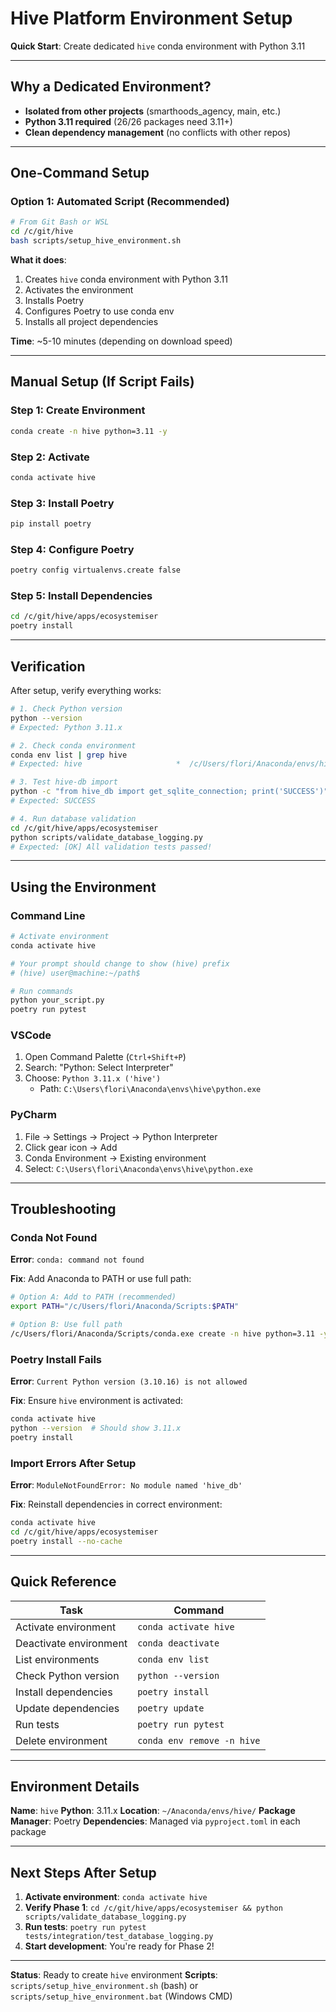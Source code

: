 # Hive Platform Environment Setup

**Quick Start**: Create dedicated `hive` conda environment with Python 3.11

---

## Why a Dedicated Environment?

- **Isolated from other projects** (smarthoods_agency, main, etc.)
- **Python 3.11 required** (26/26 packages need 3.11+)
- **Clean dependency management** (no conflicts with other repos)

---

## One-Command Setup

### Option 1: Automated Script (Recommended)

```bash
# From Git Bash or WSL
cd /c/git/hive
bash scripts/setup_hive_environment.sh
```

**What it does**:
1. Creates `hive` conda environment with Python 3.11
2. Activates the environment
3. Installs Poetry
4. Configures Poetry to use conda env
5. Installs all project dependencies

**Time**: ~5-10 minutes (depending on download speed)

---

## Manual Setup (If Script Fails)

### Step 1: Create Environment

```bash
conda create -n hive python=3.11 -y
```

### Step 2: Activate

```bash
conda activate hive
```

### Step 3: Install Poetry

```bash
pip install poetry
```

### Step 4: Configure Poetry

```bash
poetry config virtualenvs.create false
```

### Step 5: Install Dependencies

```bash
cd /c/git/hive/apps/ecosystemiser
poetry install
```

---

## Verification

After setup, verify everything works:

```bash
# 1. Check Python version
python --version
# Expected: Python 3.11.x

# 2. Check conda environment
conda env list | grep hive
# Expected: hive                     *  /c/Users/flori/Anaconda/envs/hive

# 3. Test hive-db import
python -c "from hive_db import get_sqlite_connection; print('SUCCESS')"
# Expected: SUCCESS

# 4. Run database validation
cd /c/git/hive/apps/ecosystemiser
python scripts/validate_database_logging.py
# Expected: [OK] All validation tests passed!
```

---

## Using the Environment

### Command Line

```bash
# Activate environment
conda activate hive

# Your prompt should change to show (hive) prefix
# (hive) user@machine:~/path$

# Run commands
python your_script.py
poetry run pytest
```

### VSCode

1. Open Command Palette (`Ctrl+Shift+P`)
2. Search: "Python: Select Interpreter"
3. Choose: `Python 3.11.x ('hive')`
   - Path: `C:\Users\flori\Anaconda\envs\hive\python.exe`

### PyCharm

1. File → Settings → Project → Python Interpreter
2. Click gear icon → Add
3. Conda Environment → Existing environment
4. Select: `C:\Users\flori\Anaconda\envs\hive\python.exe`

---

## Troubleshooting

### Conda Not Found

**Error**: `conda: command not found`

**Fix**: Add Anaconda to PATH or use full path:

```bash
# Option A: Add to PATH (recommended)
export PATH="/c/Users/flori/Anaconda/Scripts:$PATH"

# Option B: Use full path
/c/Users/flori/Anaconda/Scripts/conda.exe create -n hive python=3.11 -y
```

### Poetry Install Fails

**Error**: `Current Python version (3.10.16) is not allowed`

**Fix**: Ensure `hive` environment is activated:

```bash
conda activate hive
python --version  # Should show 3.11.x
poetry install
```

### Import Errors After Setup

**Error**: `ModuleNotFoundError: No module named 'hive_db'`

**Fix**: Reinstall dependencies in correct environment:

```bash
conda activate hive
cd /c/git/hive/apps/ecosystemiser
poetry install --no-cache
```

---

## Quick Reference

| Task | Command |
|------|---------|
| Activate environment | `conda activate hive` |
| Deactivate environment | `conda deactivate` |
| List environments | `conda env list` |
| Check Python version | `python --version` |
| Install dependencies | `poetry install` |
| Update dependencies | `poetry update` |
| Run tests | `poetry run pytest` |
| Delete environment | `conda env remove -n hive` |

---

## Environment Details

**Name**: `hive`
**Python**: 3.11.x
**Location**: `~/Anaconda/envs/hive/`
**Package Manager**: Poetry
**Dependencies**: Managed via `pyproject.toml` in each package

---

## Next Steps After Setup

1. **Activate environment**: `conda activate hive`
2. **Verify Phase 1**: `cd /c/git/hive/apps/ecosystemiser && python scripts/validate_database_logging.py`
3. **Run tests**: `poetry run pytest tests/integration/test_database_logging.py`
4. **Start development**: You're ready for Phase 2!

---

**Status**: Ready to create `hive` environment
**Scripts**: `scripts/setup_hive_environment.sh` (bash) or `scripts/setup_hive_environment.bat` (Windows CMD)
